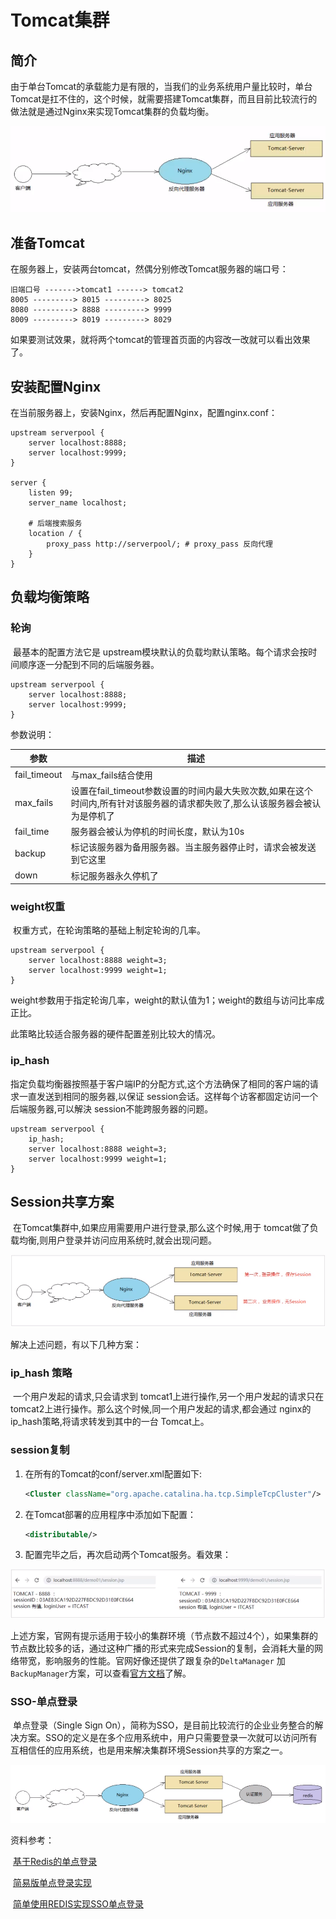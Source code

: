 # Tomcat集群

## 简介

​	由于单台Tomcat的承载能力是有限的，当我们的业务系统用户量比较时，单台Tomcat是扛不住的，这个时候，就需要搭建Tomcat集群，而且目前比较流行的做法就是通过Nginx来实现Tomcat集群的负载均衡。

![1571113527140](.\img\1571113527140.png)

## 准备Tomcat

在服务器上，安装两台tomcat，然偶分别修改Tomcat服务器的端口号：

```
旧端口号 ------->tomcat1 ------> tomcat2
8005 ---------> 8015 ---------> 8025
8080 ---------> 8888 ---------> 9999
8009 ---------> 8019 ---------> 8029
```

如果要测试效果，就将两个tomcat的管理首页面的内容改一改就可以看出效果了。

## 安装配置Nginx

在当前服务器上，安装Nginx，然后再配置Nginx，配置nginx.conf：

```nginx
upstream serverpool {
    server localhost:8888;
    server localhost:9999;
}

server {
    listen 99;
    server_name localhost;
    
    # 后端搜索服务
    location / {
        proxy_pass http://serverpool/; # proxy_pass 反向代理
    }
}
```

## 负载均衡策略



### 轮询

​		最基本的配置方法它是 upstream模块默认的负载均默认策略。每个请求会按时间顺序逐一分配到不同的后端服务器。

```nginx
upstream serverpool {
    server localhost:8888;
    server localhost:9999;
}
```

参数说明：

| 参数         | 描述                                                         |
| ------------ | ------------------------------------------------------------ |
| fail_timeout | 与max_fails结合使用                                          |
| max_fails    | 设置在fail_timeout参数设置的时间内最大失败次数,如果在这个时间内,所有针对该服务器的请求都失败了,那么认该服务器会被认为是停机了 |
| fail_time    | 服务器会被认为停机的时间长度，默认为10s                      |
| backup       | 标记该服务器为备用服务器。当主服务器停止时，请求会被发送到它这里 |
| down         | 标记服务器永久停机了                                         |



### weight权重

​		权重方式，在轮询策略的基础上制定轮询的几率。

```nginx
upstream serverpool {
    server localhost:8888 weight=3;
    server localhost:9999 weight=1;
}
```

weight参数用于指定轮询几率，weight的默认值为1；weight的数组与访问比率成正比。

此策略比较适合服务器的硬件配置差别比较大的情况。



### ip_hash

​		指定负载均衡器按照基于客户端IP的分配方式,这个方法确保了相同的客户端的请求一直发送到相同的服务器,以保证 session会话。这样每个访客都固定访问一个后端服务器,可以解決 session不能跨服务器的问题。

```nginx
upstream serverpool {
    ip_hash;
    server localhost:8888 weight=3;
    server localhost:9999 weight=1;
}
```



## Session共享方案

​		在Tomcat集群中,如果应用需要用户进行登录,那么这个时候,用于 tomcat做了负载均衡,则用户登录并访问应用系统时,就会出现问题。

![1571115506142](.\img\1571115506142.png)

解决上述问题，有以下几种方案：

### ip_hash 策略

​		一个用户发起的请求,只会请求到 tomcat1上进行操作,另一个用户发起的请求只在 tomcat2上进行操作。那么这个时候,同一个用户发起的请求,都会通过 nginx的 ip_hash策略,将请求转发到其中的一台 Tomcat上。

### session复制

1. 在所有的Tomcat的conf/server.xml配置如下:

   ```xml
   <Cluster className="org.apache.catalina.ha.tcp.SimpleTcpCluster"/>
   ```

2. 在Tomcat部署的应用程序中添加如下配置：

   ```xml
   <distributable/>
   ```

3. 配置完毕之后，再次启动两个Tomcat服务。看效果：

![1571121004457](.\img\1571121004457.png)

​		上述方案，官网有提示适用于较小的集群环境（节点数不超过4个），如果集群的节点数比较多的话，通过这种广播的形式来完成Session的复制，会消耗大量的网络带宽，影响服务的性能。官网好像还提供了跟复杂的`DeltaManager` 加 `BackupManager`方案，可以查看[官方文档](http://tomcat.apache.org/tomcat-8.5-doc/cluster-howto.html)了解。

### SSO-单点登录

​		单点登录（Single Sign On），简称为SSO，是目前比较流行的企业业务整合的解决方案。SSO的定义是在多个应用系统中，用户只需要登录一次就可以访问所有互相信任的应用系统，也是用来解决集群环境Session共享的方案之一。

![1571121388390](.\img\1571121388390.png)

资料参考：

​		[基于Redis的单点登录](https://blog.csdn.net/qq_22172133/article/details/82291112)

​		[简易版单点登录实现](https://www.jianshu.com/p/644d3c204391)

​		[简单使用REDIS实现SSO单点登录](https://www.cnblogs.com/baiyujing/p/8325154.html)